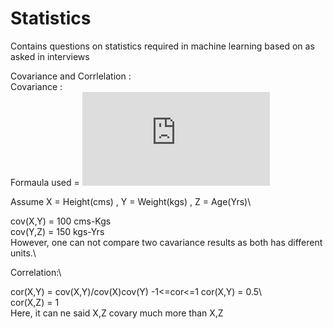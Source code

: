 # Statistics
Contains questions on statistics required in machine learning based on as asked in interviews


Covariance and Corrlelation :\
Covariance :\
Formaula used = ![first equation](https://latex.codecogs.com/gif.latex?%5Cfrac%7B%5Csum%20%28X-%5Cbar%7BX%7D%29%28Y-%5Cbar%7BY%7D%29%7D%7BN%7D)

Assume X  = Height(cms) , Y = Weight(kgs) , Z = Age(Yrs)\

cov(X,Y) = 100 cms-Kgs\
cov(Y,Z) = 150 kgs-Yrs\
However, one can not compare two cavariance results as both has different units.\

Correlation:\

cor(X,Y) = cov(X,Y)/cov(X)cov(Y)   -1<=cor<=1
cor(X,Y) = 0.5\            
cor(X,Z) = 1\
Here, it can ne said X,Z covary much more than X,Z 




 



